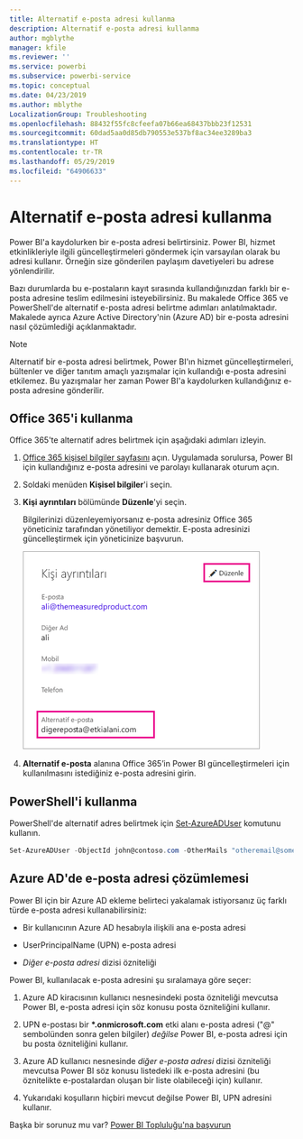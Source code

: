 ```yaml
---
title: Alternatif e-posta adresi kullanma
description: Alternatif e-posta adresi kullanma
author: mgblythe
manager: kfile
ms.reviewer: ''
ms.service: powerbi
ms.subservice: powerbi-service
ms.topic: conceptual
ms.date: 04/23/2019
ms.author: mblythe
LocalizationGroup: Troubleshooting
ms.openlocfilehash: 88432f55fc8cfeefa07b66ea68437bbb23f12531
ms.sourcegitcommit: 60dad5aa0d85db790553e537bf8ac34ee3289ba3
ms.translationtype: HT
ms.contentlocale: tr-TR
ms.lasthandoff: 05/29/2019
ms.locfileid: "64906633"
---
```

# <a name="use-an-alternate-email-address"></a>Alternatif e-posta adresi kullanma

Power BI'a kaydolurken bir e-posta adresi belirtirsiniz. Power BI, hizmet etkinlikleriyle ilgili güncelleştirmeleri göndermek için varsayılan olarak bu adresi kullanır. Örneğin size gönderilen paylaşım davetiyeleri bu adrese yönlendirilir.

Bazı durumlarda bu e-postaların kayıt sırasında kullandığınızdan farklı bir e-posta adresine teslim edilmesini isteyebilirsiniz. Bu makalede Office 365 ve PowerShell'de alternatif e-posta adresi belirtme adımları anlatılmaktadır. Makalede ayrıca Azure Active Directory'nin (Azure AD) bir e-posta adresini nasıl çözümlediği açıklanmaktadır.

> [!NOTE]
> Alternatif bir e-posta adresi belirtmek, Power BI'ın hizmet güncelleştirmeleri, bültenler ve diğer tanıtım amaçlı yazışmalar için kullandığı e-posta adresini etkilemez. Bu yazışmalar her zaman Power BI'a kaydolurken kullandığınız e-posta adresine gönderilir.

## <a name="use-office-365"></a>Office 365'i kullanma

Office 365'te alternatif adres belirtmek için aşağıdaki adımları izleyin.

1. [Office 365 kişisel bilgiler sayfasını](https://portal.office.com/account/#personalinfo) açın. Uygulamada sorulursa, Power BI için kullandığınız e-posta adresini ve parolayı kullanarak oturum açın.

1. Soldaki menüden **Kişisel bilgiler**'i seçin.

1. **Kişi ayrıntıları** bölümünde **Düzenle**'yi seçin.

    Bilgilerinizi düzenleyemiyorsanız e-posta adresiniz Office 365 yöneticiniz tarafından yönetiliyor demektir. E-posta adresinizi güncelleştirmek için yöneticinize başvurun.

    ![Kişi ayrıntıları](media/service-admin-alternate-email-address-for-power-bi/contact-details.png)

1. **Alternatif e-posta** alanına Office 365’in Power BI güncelleştirmeleri için kullanılmasını istediğiniz e-posta adresini girin.

## <a name="use-powershell"></a>PowerShell'i kullanma

PowerShell'de alternatif adres belirtmek için [Set-AzureADUser](/powershell/module/azuread/set-azureaduser/) komutunu kullanın.

```powershell
Set-AzureADUser -ObjectId john@contoso.com -OtherMails "otheremail@somedomain.com"
```

## <a name="email-address-resolution-in-azure-ad"></a>Azure AD'de e-posta adresi çözümlemesi

Power BI için bir Azure AD ekleme belirteci yakalamak istiyorsanız üç farklı türde e-posta adresi kullanabilirsiniz:

* Bir kullanıcının Azure AD hesabıyla ilişkili ana e-posta adresi

* UserPrincipalName (UPN) e-posta adresi

* *Diğer e-posta adresi* dizisi özniteliği

Power BI, kullanılacak e-posta adresini şu sıralamaya göre seçer:

1. Azure AD kiracısının kullanıcı nesnesindeki posta özniteliği mevcutsa Power BI, e-posta adresi için söz konusu posta özniteliğini kullanır.

1. UPN e-postası bir **\*.onmicrosoft.com** etki alanı e-posta adresi ("\@" sembolünden sonra gelen bilgiler) *değilse* Power BI, e-posta adresi için bu posta özniteliğini kullanır.

1. Azure AD kullanıcı nesnesinde *diğer e-posta adresi* dizisi özniteliği mevcutsa Power BI söz konusu listedeki ilk e-posta adresini (bu öznitelikte e-postalardan oluşan bir liste olabileceği için) kullanır.

1. Yukarıdaki koşulların hiçbiri mevcut değilse Power BI, UPN adresini kullanır.

Başka bir sorunuz mu var? [Power BI Topluluğu'na başvurun](http://community.powerbi.com/)